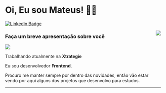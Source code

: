 # Oi, Eu sou Mateus! :wave::smiley:

[![Linkedin Badge](https://img.shields.io/badge/-LinkedIn-blue?style=flat-square&logo=Linkedin&logoColor=white&link=https://www.linkedin.com/in/mateusousas/)](https://www.linkedin.com/in/mateusousas/)


<img align='right' src="https://github-readme-stats.vercel.app/api?username=mateuso12&show_icons=true&title_color=783c00&text_color=af552e&icon_color=783c00&bg_color=f8efd4&cache_seconds=2300">

### Faça um breve apresentação sobre você

<img src="https://img.shields.io/static/v1?label=Overview&message=mateuso12&color=f8efd4&style=for-the-badge&logo=GitHub">

<p>

Trabalhando atualmente na **Xtrategie**<br/>

Eu sou desenvolvedor **Frontend**.
  
Procuro me manter sempre por dentro das novidades, então vão estar vendo por aqui alguns dos projetos que desenvolvo para estudos.


</p>
<hr>
